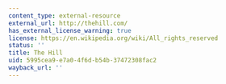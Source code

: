 ```yaml
---
content_type: external-resource
external_url: http://thehill.com/
has_external_license_warning: true
license: https://en.wikipedia.org/wiki/All_rights_reserved
status: ''
title: The Hill
uid: 5995cea9-e7a0-4f6d-b54b-37472308fac2
wayback_url: ''
---
```

